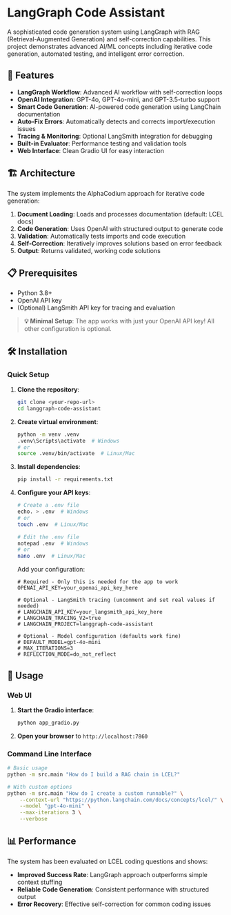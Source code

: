 # LangGraph Code Assistant

A sophisticated code generation system using LangGraph with RAG (Retrieval-Augmented Generation) and self-correction capabilities. This project demonstrates advanced AI/ML concepts including iterative code generation, automated testing, and intelligent error correction.

## 🚀 Features

- **LangGraph Workflow**: Advanced AI workflow with self-correction loops
- **OpenAI Integration**: GPT-4o, GPT-4o-mini, and GPT-3.5-turbo support
- **Smart Code Generation**: AI-powered code generation using LangChain documentation
- **Auto-Fix Errors**: Automatically detects and corrects import/execution issues
- **Tracing & Monitoring**: Optional LangSmith integration for debugging
- **Built-in Evaluator**: Performance testing and validation tools
- **Web Interface**: Clean Gradio UI for easy interaction

## 🏗️ Architecture

The system implements the AlphaCodium approach for iterative code generation:

1. **Document Loading**: Loads and processes documentation (default: LCEL docs)
2. **Code Generation**: Uses OpenAI with structured output to generate code
3. **Validation**: Automatically tests imports and code execution
4. **Self-Correction**: Iteratively improves solutions based on error feedback
5. **Output**: Returns validated, working code solutions

## 📋 Prerequisites

- Python 3.8+
- OpenAI API key
- (Optional) LangSmith API key for tracing and evaluation

> **💡 Minimal Setup**: The app works with just your OpenAI API key! All other configuration is optional.

## 🛠️ Installation

### Quick Setup

1. **Clone the repository**:
   ```bash
   git clone <your-repo-url>
   cd langgraph-code-assistant
   ```

2. **Create virtual environment**:
   ```bash
   python -m venv .venv
   .venv\Scripts\activate  # Windows
   # or
   source .venv/bin/activate  # Linux/Mac
   ```

3. **Install dependencies**:
   ```bash
   pip install -r requirements.txt
   ```

4. **Configure your API keys**:
   ```bash
   # Create a .env file
   echo. > .env  # Windows
   # or
   touch .env  # Linux/Mac
   
   # Edit the .env file
   notepad .env  # Windows
   # or
   nano .env  # Linux/Mac
   ```
   
   Add your configuration:
   ```env
   # Required - Only this is needed for the app to work
   OPENAI_API_KEY=your_openai_api_key_here
   
   # Optional - LangSmith tracing (uncomment and set real values if needed)
   # LANGCHAIN_API_KEY=your_langsmith_api_key_here
   # LANGCHAIN_TRACING_V2=true
   # LANGCHAIN_PROJECT=langgraph-code-assistant
   
   # Optional - Model configuration (defaults work fine)
   # DEFAULT_MODEL=gpt-4o-mini
   # MAX_ITERATIONS=3
   # REFLECTION_MODE=do_not_reflect
   ```

## 🚀 Usage

### Web UI

1. **Start the Gradio interface**:
   ```bash
   python app_gradio.py
   ```

2. **Open your browser** to `http://localhost:7860`

### Command Line Interface

```bash
# Basic usage
python -m src.main "How do I build a RAG chain in LCEL?"

# With custom options
python -m src.main "How do I create a custom runnable?" \
    --context-url "https://python.langchain.com/docs/concepts/lcel/" \
    --model "gpt-4o-mini" \
    --max-iterations 3 \
    --verbose
```

## 📊 Performance

The system has been evaluated on LCEL coding questions and shows:

- **Improved Success Rate**: LangGraph approach outperforms simple context stuffing
- **Reliable Code Generation**: Consistent performance with structured output
- **Error Recovery**: Effective self-correction for common coding issues